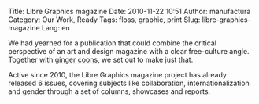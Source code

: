 Title: Libre Graphics magazine
Date: 2010-11-22 10:51
Author: manufactura
Category: Our Work, Ready
Tags: floss, graphic, print
Slug: libre-graphics-magazine
Lang: en

We had yearned for a publication that could combine the
critical perspective of an art and design magazine with a clear
free-culture angle. Together with [ginger coons](http://adaptstudio.ca),
we set out to make just that.

Active since 2010, the Libre Graphics magazine project has already
released 6 issues, covering subjects like collaboration,
internationalization and gender through a set of columns, showcases and
reports.

